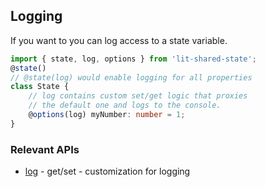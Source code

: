 ## Logging

If you want to you can log access to a state variable.

```ts
import { state, log, options } from 'lit-shared-state';
@state()
// @state(log) would enable logging for all properties
class State {
    // log contains custom set/get logic that proxies
    // the default one and logs to the console. 
    @options(log) myNumber: number = 1;
}
```

### Relevant APIs
* [log](api/modules.html#log) - get/set - customization for logging